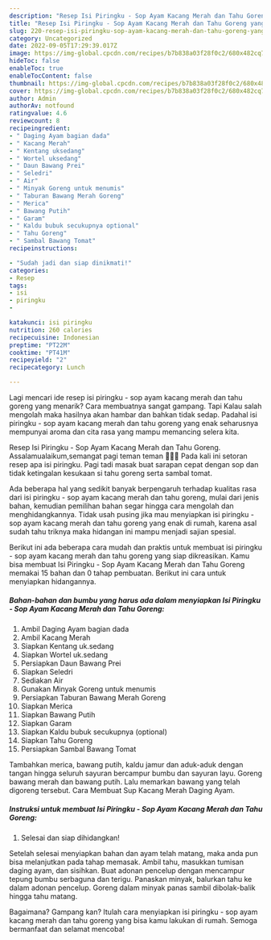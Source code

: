 ```yaml
---
description: "Resep Isi Piringku - Sop Ayam Kacang Merah dan Tahu Goreng yang Enak , Bisa Manjain Lidah"
title: "Resep Isi Piringku - Sop Ayam Kacang Merah dan Tahu Goreng yang Enak , Bisa Manjain Lidah"
slug: 220-resep-isi-piringku-sop-ayam-kacang-merah-dan-tahu-goreng-yang-enak-bisa-manjain-lidah
category: Uncategorized
date: 2022-09-05T17:29:39.017Z
image: https://img-global.cpcdn.com/recipes/b7b838a03f28f0c2/680x482cq70/isi-piringku-sop-ayam-kacang-merah-dan-tahu-goreng-foto-resep-utama.jpg
hideToc: false
enableToc: true
enableTocContent: false
thumbnail: https://img-global.cpcdn.com/recipes/b7b838a03f28f0c2/680x482cq70/isi-piringku-sop-ayam-kacang-merah-dan-tahu-goreng-foto-resep-utama.jpg
cover: https://img-global.cpcdn.com/recipes/b7b838a03f28f0c2/680x482cq70/isi-piringku-sop-ayam-kacang-merah-dan-tahu-goreng-foto-resep-utama.jpg
author: Admin
authorAv: notfound
ratingvalue: 4.6
reviewcount: 8
recipeingredient:
- " Daging Ayam bagian dada"
- " Kacang Merah"
- " Kentang uksedang"
- " Wortel uksedang"
- " Daun Bawang Prei"
- " Seledri"
- " Air"
- " Minyak Goreng untuk menumis"
- " Taburan Bawang Merah Goreng"
- " Merica"
- " Bawang Putih"
- " Garam"
- " Kaldu bubuk secukupnya optional"
- " Tahu Goreng"
- " Sambal Bawang Tomat"
recipeinstructions:

- "Sudah jadi dan siap dinikmati!"
categories:
- Resep
tags:
- isi
- piringku
- 

katakunci: isi piringku  
nutrition: 260 calories
recipecuisine: Indonesian
preptime: "PT22M"
cooktime: "PT41M"
recipeyield: "2"
recipecategory: Lunch

---
```



Lagi mencari ide resep isi piringku - sop ayam kacang merah dan tahu goreng yang menarik? Cara membuatnya sangat gampang. Tapi Kalau salah mengolah maka hasilnya akan hambar dan bahkan tidak sedap. Padahal isi piringku - sop ayam kacang merah dan tahu goreng yang enak seharusnya mempunyai aroma dan cita rasa yang mampu memancing selera kita.


Resep Isi Piringku - Sop Ayam Kacang Merah dan Tahu Goreng. Assalamualaikum,semangat pagi teman teman 🤗🤗🌱 Pada kali ini setoran resep apa isi piringku. Pagi tadi masak buat sarapan cepat dengan sop dan tidak ketingalan kesukaan si tahu goreng serta sambal tomat.

Ada beberapa hal yang sedikit banyak berpengaruh terhadap kualitas rasa dari isi piringku - sop ayam kacang merah dan tahu goreng, mulai dari jenis bahan, kemudian pemilihan bahan segar hingga cara mengolah dan menghidangkannya. Tidak usah pusing jika mau menyiapkan isi piringku - sop ayam kacang merah dan tahu goreng yang enak di rumah, karena asal sudah tahu triknya maka hidangan ini mampu menjadi sajian spesial.


Berikut ini ada beberapa cara mudah dan praktis untuk membuat isi piringku - sop ayam kacang merah dan tahu goreng yang siap dikreasikan. Kamu bisa membuat Isi Piringku - Sop Ayam Kacang Merah dan Tahu Goreng memakai 15 bahan dan 0 tahap pembuatan. Berikut ini cara untuk menyiapkan hidangannya.

<!--inarticleads1-->

##### Bahan-bahan dan bumbu yang harus ada dalam menyiapkan Isi Piringku - Sop Ayam Kacang Merah dan Tahu Goreng:

1. Ambil  Daging Ayam bagian dada
1. Ambil  Kacang Merah
1. Siapkan  Kentang uk.sedang
1. Siapkan  Wortel uk.sedang
1. Persiapkan  Daun Bawang Prei
1. Siapkan  Seledri
1. Sediakan  Air
1. Gunakan  Minyak Goreng untuk menumis
1. Persiapkan  Taburan Bawang Merah Goreng
1. Siapkan  Merica
1. Siapkan  Bawang Putih
1. Siapkan  Garam
1. Siapkan  Kaldu bubuk secukupnya (optional)
1. Siapkan  Tahu Goreng
1. Persiapkan  Sambal Bawang Tomat


Tambahkan merica, bawang putih, kaldu jamur dan aduk-aduk dengan tangan hingga seluruh sayuran bercampur bumbu dan sayuran layu. Goreng bawang merah dan bawang putih. Lalu memarkan bawang yang telah digoreng tersebut. Cara Membuat Sup Kacang Merah Daging Ayam. 

<!--inarticleads2-->

##### Instruksi untuk membuat Isi Piringku - Sop Ayam Kacang Merah dan Tahu Goreng:


1. Selesai dan siap dihidangkan!

Setelah selesai menyiapkan bahan dan ayam telah matang, maka anda pun bisa melanjutkan pada tahap memasak. Ambil tahu, masukkan tumisan daging ayam, dan sisihkan. Buat adonan pencelup dengan mencampur tepung bumbu serbaguna dan terigu. Panaskan minyak, balurkan tahu ke dalam adonan pencelup. Goreng dalam minyak panas sambil dibolak-balik hingga tahu matang. 

Bagaimana? Gampang kan? Itulah cara menyiapkan isi piringku - sop ayam kacang merah dan tahu goreng yang bisa kamu lakukan di rumah. Semoga bermanfaat dan selamat mencoba!
